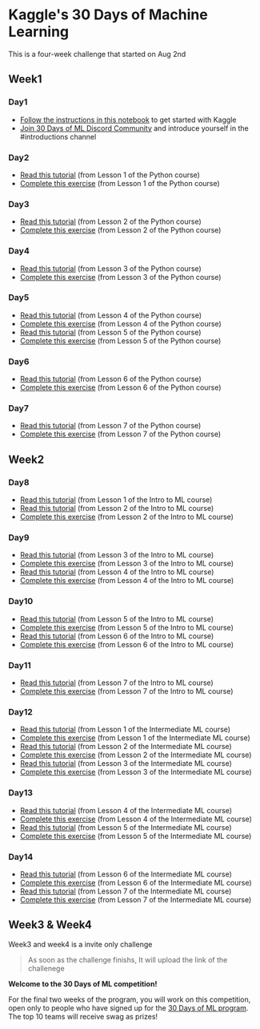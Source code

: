 # Kaggle's 30 Days of Machine Learning

This is a four-week challenge that started on Aug 2nd

## Week1

### Day1

* [Follow the instructions in this notebook](https://www.kaggle.com/alexisbcook/getting-started-with-kaggle?utm_medium=email&utm_source=gamma&utm_campaign=thirty-days-of-ml&utm_content=day-1) to get started with Kaggle
* [Join 30 Days of ML Discord Community](https://discord.com/invite/f8g8bDq8Vv) and introduce yourself in the #introductions channel

### Day2

* [Read this tutorial](https://www.kaggle.com/colinmorris/hello-python?utm_medium=email&utm_source=gamma&utm_campaign=thirty-days-of-ml&utm_content=day-2) (from Lesson 1 of the Python course)
* [Complete this exercise](https://www.kaggle.com/anurag1817/exercise-syntax-variables-and-numbers/edit) (from Lesson 1 of the Python course)

### Day3

* [Read this tutorial](https://www.kaggle.com/colinmorris/functions-and-getting-help?utm_medium=email&utm_source=gamma&utm_campaign=thirty-days-of-ml&utm_content=day-3) (from Lesson 2 of the Python course)
* [Complete this exercise](https://www.kaggle.com/anurag1817/exercise-functions-and-getting-help/edit) (from Lesson 2 of the Python course)

### Day4

* [Read this tutorial](https://www.kaggle.com/colinmorris/booleans-and-conditionals?utm_medium=email&utm_source=gamma&utm_campaign=thirty-days-of-ml&utm_content=day-4) (from Lesson 3 of the Python course)
* [Complete this exercise](https://www.kaggle.com/anurag1817/exercise-booleans-and-conditionals/edit) (from Lesson 3 of the Python course)

### Day5

* [Read this tutorial](https://www.kaggle.com/colinmorris/lists?utm_medium=email&utm_source=gamma&utm_campaign=thirty-days-of-ml&utm_content=day-5) (from Lesson 4 of the Python course)
* [Complete this exercise](https://www.kaggle.com/anurag1817/exercise-lists/edit) (from Lesson 4 of the Python course)
* [Read this tutorial](https://www.kaggle.com/colinmorris/loops-and-list-comprehensions?utm_medium=email&utm_source=gamma&utm_campaign=thirty-days-of-ml&utm_content=day-5) (from Lesson 5 of the Python course)
* [Complete this exercise](https://www.kaggle.com/anurag1817/exercise-loops-and-list-comprehensions/edit) (from Lesson 5 of the Python course)

### Day6

* [Read this tutorial](https://www.kaggle.com/colinmorris/strings-and-dictionaries?utm_medium=email&utm_source=gamma&utm_campaign=thirty-days-of-ml&utm_content=day-6) (from Lesson 6 of the Python course)
* [Complete this exercise](https://www.kaggle.com/anurag1817/exercise-strings-and-dictionaries/edit) (from Lesson 6 of the Python course)


### Day7

* [Read this tutorial](https://www.kaggle.com/colinmorris/working-with-external-libraries?utm_medium=email&utm_source=gamma&utm_campaign=thirty-days-of-ml&utm_content=day-7) (from Lesson 7 of the Python course)
* [Complete this exercise](https://www.kaggle.com/anurag1817/exercise-working-with-external-libraries/edit) (from Lesson 7 of the Python course)

## Week2

### Day8

* [Read this tutorial](https://www.kaggle.com/dansbecker/how-models-work?utm_medium=email&utm_source=gamma&utm_campaign=thirty-days-of-ml&utm_content=day-8) (from Lesson 1 of the Intro to ML course)
* [Read this tutorial](https://www.kaggle.com/dansbecker/basic-data-exploration?utm_medium=email&utm_source=gamma&utm_campaign=thirty-days-of-ml&utm_content=day-8) (from Lesson 2 of the Intro to ML course)
* [Complete this exercise](https://www.kaggle.com/anurag1817/exercise-explore-your-data/edit) (from Lesson 2 of the Intro to ML course)

### Day9

* [Read this tutorial](https://www.kaggle.com/dansbecker/your-first-machine-learning-model?utm_medium=email&utm_source=gamma&utm_campaign=thirty-days-of-ml&utm_content=day-9) (from Lesson 3 of the Intro to ML course)
* [Complete this exercise](https://www.kaggle.com/anurag1817/exercise-your-first-machine-learning-model/edit) (from Lesson 3 of the Intro to ML course)
* [Read this tutorial](https://www.kaggle.com/dansbecker/model-validation?utm_medium=email&utm_source=gamma&utm_campaign=thirty-days-of-ml&utm_content=day-9) (from Lesson 4 of the Intro to ML course)
* [Complete this exercise](https://www.kaggle.com/anurag1817/exercise-model-validation/edit) (from Lesson 4 of the Intro to ML course)

### Day10

* [Read this tutorial](https://www.kaggle.com/dansbecker/underfitting-and-overfitting?utm_medium=email&utm_source=gamma&utm_campaign=thirty-days-of-ml&utm_content=day-10) (from Lesson 5 of the Intro to ML course)
* [Complete this exercise](https://www.kaggle.com/anurag1817/exercise-underfitting-and-overfitting/edit) (from Lesson 5 of the Intro to ML course)
* [Read this tutorial](https://www.kaggle.com/dansbecker/random-forests?utm_medium=email&utm_source=gamma&utm_campaign=thirty-days-of-ml&utm_content=day-10) (from Lesson 6 of the Intro to ML course)
* [Complete this exercise](https://www.kaggle.com/anurag1817/exercise-random-forests/edit) (from Lesson 6 of the Intro to ML course)

### Day11

* [Read this tutorial](https://www.kaggle.com/alexisbcook/machine-learning-competitions?utm_medium=email&utm_source=gamma&utm_campaign=thirty-days-of-ml&utm_content=day-11 ) (from Lesson 7 of the Intro to ML course)
* [Complete this exercise](https://www.kaggle.com/anurag1817/exercise-machine-learning-competitions/edit) (from Lesson 7 of the Intro to ML course)

### Day12

* [Read this tutorial](https://www.kaggle.com/alexisbcook/introduction?utm_medium=email&utm_source=gamma&utm_campaign=thirty-days-of-ml&utm_content=day-12) (from Lesson 1 of the Intermediate ML course)
* [Complete this exercise](https://www.kaggle.com/anurag1817/exercise-introduction/edit) (from Lesson 1 of the Intermediate ML course)
* [Read this tutorial](https://www.kaggle.com/alexisbcook/missing-values?utm_medium=email&utm_source=gamma&utm_campaign=thirty-days-of-ml&utm_content=day-12) (from Lesson 2 of the Intermediate ML course)
* [Complete this exercise](https://www.kaggle.com/anurag1817/exercise-missing-values/edit) (from Lesson 2 of the Intermediate ML course)
* [Read this tutorial](https://www.kaggle.com/alexisbcook/categorical-variables?utm_medium=email&utm_source=gamma&utm_campaign=thirty-days-of-ml&utm_content=day-12) (from Lesson 3 of the Intermediate ML course)
* [Complete this exercise](https://www.kaggle.com/anurag1817/exercise-categorical-variables/edit) (from Lesson 3 of the Intermediate ML course)

### Day13

* [Read this tutorial](https://www.kaggle.com/alexisbcook/pipelines?utm_medium=email&utm_source=gamma&utm_campaign=thirty-days-of-ml&utm_content=day-13) (from Lesson 4 of the Intermediate ML course)
* [Complete this exercise](https://www.kaggle.com/anurag1817/exercise-pipelines/edit) (from Lesson 4 of the Intermediate ML course)
* [Read this tutorial](https://www.kaggle.com/alexisbcook/cross-validation?utm_medium=email&utm_source=gamma&utm_campaign=thirty-days-of-ml&utm_content=day-13) (from Lesson 5 of the Intermediate ML course)
* [Complete this exercise](https://www.kaggle.com/anurag1817/exercise-cross-validation/edit) (from Lesson 5 of the Intermediate ML course)

### Day14

* [Read this tutorial](https://www.kaggle.com/alexisbcook/xgboost?utm_medium=email&utm_source=gamma&utm_campaign=thirty-days-of-ml&utm_content=day-14) (from Lesson 6 of the Intermediate ML course)
* [Complete this exercise](https://www.kaggle.com/anurag1817/exercise-xgboost/edit) (from Lesson 6 of the Intermediate ML course)
* [Read this tutorial](https://www.kaggle.com/alexisbcook/data-leakage?utm_medium=email&utm_source=gamma&utm_campaign=thirty-days-of-ml&utm_content=day-14) (from Lesson 7 of the Intermediate ML course)
* [Complete this exercise](https://www.kaggle.com/anurag1817/exercise-data-leakage/edit) (from Lesson 7 of the Intermediate ML course)

## Week3 & Week4

Week3 and week4 is a invite only challenge
> As soon as the challenge finishs, It will upload the link of the challenege

**Welcome to the 30 Days of ML competition!**

For the final two weeks of the program, you will work on this competition, open only to people who have signed up for the [30 Days of ML program](https://www.kaggle.com/thirty-days-of-ml). The top 10 teams will receive swag as prizes!